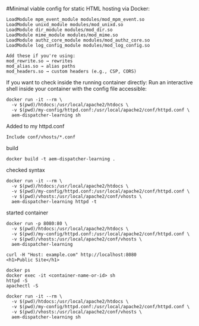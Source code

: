 #Minimal viable config for static HTML hosting via Docker:
```
LoadModule mpm_event_module modules/mod_mpm_event.so
LoadModule unixd_module modules/mod_unixd.so
LoadModule dir_module modules/mod_dir.so
LoadModule mime_module modules/mod_mime.so
LoadModule authz_core_module modules/mod_authz_core.so
LoadModule log_config_module modules/mod_log_config.so

Add these if you're using:
mod_rewrite.so → rewrites
mod_alias.so → alias paths
mod_headers.so → custom headers (e.g., CSP, CORS)
```

If you want to check inside the running container directly:
Run an interactive shell inside your container with the config file accessible:

```
docker run -it --rm \
  -v $(pwd)/htdocs:/usr/local/apache2/htdocs \
  -v $(pwd)/my-config/httpd.conf:/usr/local/apache2/conf/httpd.conf \
  aem-dispatcher-learning sh
```

Added to my httpd.conf

```
Include conf/vhosts/*.conf
```
build 
```
docker build -t aem-dispatcher-learning .
```

checked syntax 

```
docker run -it --rm \
  -v $(pwd)/htdocs:/usr/local/apache2/htdocs \
  -v $(pwd)/my-config/httpd.conf:/usr/local/apache2/conf/httpd.conf \
  -v $(pwd)/vhosts:/usr/local/apache2/conf/vhosts \
  aem-dispatcher-learning httpd -t
```

started container 
```
docker run -p 8080:80 \
  -v $(pwd)/htdocs:/usr/local/apache2/htdocs \
  -v $(pwd)/my-config/httpd.conf:/usr/local/apache2/conf/httpd.conf \
  -v $(pwd)/vhosts:/usr/local/apache2/conf/vhosts \
  aem-dispatcher-learning
```

```
curl -H "Host: example.com" http://localhost:8080
<h1>Public Site</h1>
```


```
docker ps
docker exec -it <container-name-or-id> sh
httpd -S
apachectl -S
```

```
docker run -it --rm \
  -v $(pwd)/htdocs:/usr/local/apache2/htdocs \
  -v $(pwd)/my-config/httpd.conf:/usr/local/apache2/conf/httpd.conf \
  -v $(pwd)/vhosts:/usr/local/apache2/conf/vhosts \
  aem-dispatcher-learning sh
```
